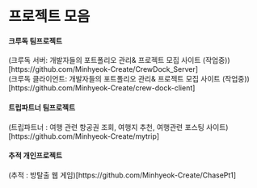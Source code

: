 <h1>프로젝트 모음</h1>

<h4>크루독 팀프로젝트</h4>
(크루독 서버: 개발자들의 포트폴리오 관리& 프로젝트 모집 사이트 (작업중))[https://github.com/Minhyeok-Create/CrewDock_Server]<br>
(크루독 클라이언트: 개발자들의 포트폴리오 관리& 프로젝트 모집 사이트 (작업중))[https://github.com/Minhyeok-Create/crew-dock-client]

<h4>트립파트너 팀프로젝트</h4>
(트립파트너 : 여행 관련 항공권 조회, 여행지 추천, 여행관련 포스팅 사이트)[https://github.com/Minhyeok-Create/mytrip]

<h4>추적 개인프로젝트</h4>
(추적 : 방탈출 웹 게임)[https://github.com/Minhyeok-Create/ChasePt1]
